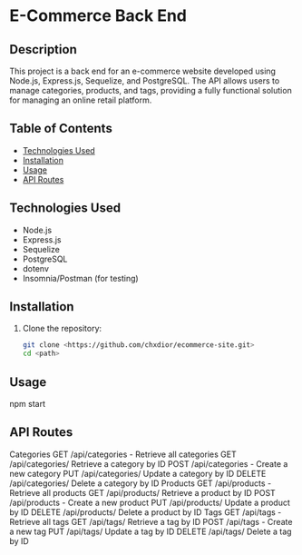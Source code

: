 # E-Commerce Back End

## Description

This project is a back end for an e-commerce website developed using Node.js, Express.js, Sequelize, and PostgreSQL. The API allows users to manage categories, products, and tags, providing a fully functional solution for managing an online retail platform.

## Table of Contents

- [Technologies Used](#technologies-used)
- [Installation](#installation)
- [Usage](#usage)
- [API Routes](#api-routes)

## Technologies Used

- Node.js
- Express.js
- Sequelize
- PostgreSQL
- dotenv
- Insomnia/Postman (for testing)

## Installation

1. Clone the repository:
   ```bash
   git clone <https://github.com/chxdior/ecommerce-site.git>
   cd <path>

## Usage
npm start

## API Routes
Categories
GET /api/categories - Retrieve all categories
GET /api/categories/
Retrieve a category by ID
POST /api/categories - Create a new category
PUT /api/categories/
Update a category by ID
DELETE /api/categories/
Delete a category by ID
Products
GET /api/products - Retrieve all products
GET /api/products/
Retrieve a product by ID
POST /api/products - Create a new product
PUT /api/products/
Update a product by ID
DELETE /api/products/
Delete a product by ID
Tags
GET /api/tags - Retrieve all tags
GET /api/tags/
Retrieve a tag by ID
POST /api/tags - Create a new tag
PUT /api/tags/
Update a tag by ID
DELETE /api/tags/
Delete a tag by ID
